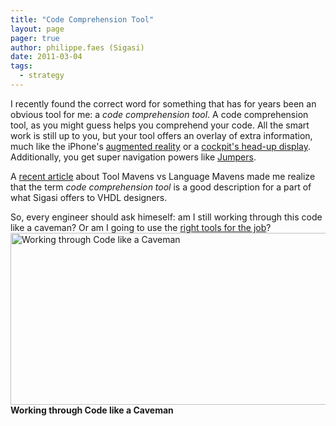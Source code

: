 ```yaml
---
title: "Code Comprehension Tool"
layout: page 
pager: true
author: philippe.faes (Sigasi)
date: 2011-03-04
tags: 
  - strategy
---
```

<div class="content">
<p>I recently found the correct word for something that has for years been an obvious tool for me: a <em>code comprehension tool</em>. A code comprehension tool, as you might guess helps you comprehend your code. All the smart work is still up to you, but your tool offers an overlay of extra information, much like the iPhone's <a href="http://www.commoncraft.com/augmented-reality-video" class="elf-external elf-icon">augmented reality</a> or a <a href="http://www.sigasi.com/content/why-hardware-designers-should-switch-eclipse">cockpit's head-up display</a>. Additionally, you get super navigation powers like <a href="http://www.youtube.com/watch?v=2PQi5ueqig4" class="elf-external elf-icon">Jumpers</a>.</p><p>A <a href="http://osteele.com/archives/2004/11/ides" class="elf-external elf-icon">recent article</a> about Tool Mavens vs Language Mavens made me realize that the term <em>code comprehension tool</em> is a good description for a part of what Sigasi offers to VHDL designers. </p><p>So, every engineer should ask himeself: am I still working through this code like a caveman? Or am I going to use the <a href="/screencast/code-comprehension">right tools for the job</a>?<br/><span class="inline inline-center"><img src="http://www.sigasi.com/sites/www.sigasi.com/files/images/PreviewScreenSnapz002.preview.png" alt="Working through Code like a Caveman" title="Working through Code like a Caveman" class="image image-preview " width="640" height="275"/><span class="caption"><strong>Working through Code like a Caveman</strong></span></span></p>  </div>

